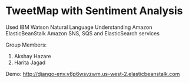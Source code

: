 # TweetMap with Sentiment Analysis

Used IBM Watson Natural Language Understanding
Amazon ElasticBeanStalk
Amazon SNS, SQS and ElasticSearch services

Group Members:
1. Akshay Hazare
2. Harita Jagad

Demo:
http://django-env.y8p6wsvzwm.us-west-2.elasticbeanstalk.com
 
